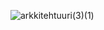 ![arkkitehtuuri(3)(1)](https://user-images.githubusercontent.com/70520209/168384555-738dcc07-26b8-4bdb-9521-a580a773614f.png)
